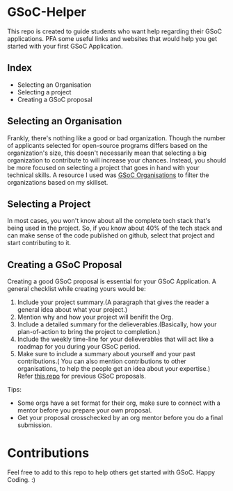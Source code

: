 # GSoC-Helper
This repo is created to guide students who want help regarding their GSoC applications. PFA some useful links and websites that would help you get started with your first GSoC Application.

## Index
- Selecting an Organisation
- Selecting a project
- Creating a GSoC proposal

## Selecting an Organisation
Frankly, there's nothing like a good or bad organization. Though the number of applicants selected for open-source programs differs based on the organization's size, this doesn't necessarily mean that selecting a big organization to contribute to will increase your chances. Instead, you should be more focused on selecting a project that goes in hand with your technical skills. A resource I used was [GSoC Organisations](https://www.gsocorganizations.dev/) to filter the organizations based on my skillset.

## Selecting a Project
In most cases, you won't know about all the complete tech stack that's being used in the project. So, if you know about 40% of the tech stack and can make sense of the code published on github, select that project and start contributing to it.

## Creating a GSoC Proposal
Creating a good GSoC proposal is essential for your GSoC Application. A general checklist while creating yours would be:
1. Include your project summary.(A paragraph that gives the reader a general idea about what your project.)
2. Mention why and how your project will benifit the Org.
3. Include a detailed summary for the delieverables.(Basically, how your plan-of-action to bring the project to completion.)
4. Include the weekly time-line for your delieverables that will act like a roadmap for you during your GSoC period.
5. Make sure to include a summary about yourself and your past contributions.( You can also mention contributions to other organisations, to help the people get an idea about your expertise.)
Refer [this repo](https://github.com/Google-Summer-of-Code-Archive/gsoc-proposals-archive) for previous GSoC proposals.

Tips:
- Some orgs have a set format for their org, make sure to connect with a mentor before you prepare your own proposal.
- Get your proposal crosschecked by an org mentor before you do a final submission.

# Contributions
Feel free to add to this repo to help others get started with GSoC.
Happy Coding. :)
